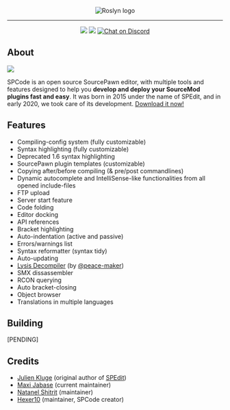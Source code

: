 <p align="center">
<img src="https://user-images.githubusercontent.com/20617661/135019003-62f544c4-9278-47a0-bfdd-f0eae5895ab9.png" alt="Roslyn logo">
</p>

<hr/>

<p align="center">
 <img src="https://github.com/SPCodeOrg/SPCode/actions/workflows/betarelease.yml/badge.svg">
 <img src="https://github.com/SPCodeOrg/SPCode/actions/workflows/release.yml/badge.svg">
 <a href="https://discord.com/invite/Uf6hMqnkY4"><img src="https://discordapp.com/api/guilds/810629824884375582/widget.png" alt="Chat on Discord" style="max-width:100%;"></a> 
<p>

<h2>About</h2>

<img src="https://user-images.githubusercontent.com/20617661/135123265-98b3a7bf-606e-4cee-9839-810295f936cf.png">

SPCode is an open source SourcePawn editor, with multiple tools and features designed to help you <b>develop and deploy your SourceMod plugins fast and easy</b>.
It was born in 2015 under the name of SPEdit, and in early 2020, we took care of its development. <a href="https://github.com/SPCodeOrg/SPCode/releases/latest">Download it now!</a>

<h2>Features</h2>

* Compiling-config system (fully customizable)
* Syntax highlighting (fully customizable)
* Deprecated 1.6 syntax highlighting
* SourcePawn plugin templates (customizable)
* Copying after/before compiling (& pre/post commandlines)
* Dynamic autocomplete and IntelliSense-like functionalities from all opened include-files
* FTP upload
* Server start feature
* Code folding
* Editor docking
* API references
* Bracket highlighting
* Auto-indentation (active and passive)
* Errors/warnings list
* Syntax reformatter (syntax tidy)
* Auto-updating
* [Lysis Decompiler](https://github.com/peace-maker/lysis-java) (by [@peace-maker](https://github.com/peace-maker))
* SMX dissassembler
* RCON querying
* Auto bracket-closing
* Object browser
* Translations in multiple languages

<h2>Building</h2>

[PENDING]

<h2>Credits</h2>

* [Julien Kluge](https//github.com/JulienKluge) (original author of [SPEdit](https//github.com/JulienKluge/SPEdit))
* [Maxi Jabase](https//github.com/maxijabase) (current maintainer)
* [Natanel Shitrit](https//github.com/natanel-shitrit) (maintainer)
* [Hexer10](https//github.com/Hexer10) (maintainer, SPCode creator)
